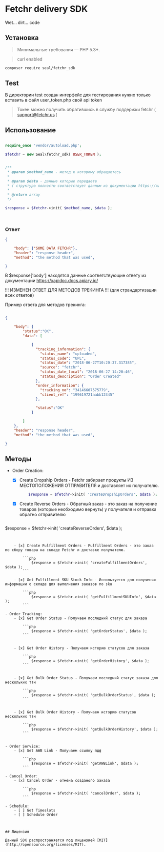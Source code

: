 # Fetchr delivery SDK
Wet... dirt... code


## Установка

> Минимальные требования — PHP 5.3+.

> curl enabled

```bash
composer require seal/fetchr_sdk
```

## Test

В директории test создан интерфейс для тестирования 
нужно только вставить в файл user_token.php свой api token

> Токен можно получить обратившись в службу поддержки fetchr ( support@fetchr.us )



## Использование

```php

require_once 'vendor/autoload.php';

$fetchr = new Seal\fetchr_sdk( USER_TOKEN );


/**
 * @param $method_name - метод к которому обращаетесь
 * 
 * @param $data - данные которые передаете 
 * ( структура полностю соответствует данным из документации https://xapidoc.docs.apiary.io/ )
 *
 * @return array
 */

$response = $fetchr->init( $method_name, $data );

	
```

### Ответ

```json
{

	"body": {"SOME DATA FETCHR"},
	"header": "response header",
	"method": "the method that was used",

}
```

В $response['body'] находятся данные соответствующие ответу из документации https://xapidoc.docs.apiary.io/ 

!!! ИЗМЕНЕН ОТВЕТ ДЛЯ МЕТОДОВ ТРЕКИНГА !!!
(для страндартизации всех ответов)

Пример ответа для методов трекинга:

```json

{

	"body": {
		"status":"OK",
		"data": [

			{
			  "tracking_information": {
			    "status_name": "uploaded",
			    "status_code": "UPL",
			    "status_date": "2018-06-27T10:20:37.317385",
			    "source": "fetchr",
			    "status_date_local": "2018-06-27 14:20:46",
			    "status_description": "Order Created"
			  },
			  "order_information": {
			    "tracking_no": "34146607575779",
			    "client_ref": "199619721aabb12345"
			  },

			  "status":"OK"
			}

		]
	},
	"header": "response header",
	"method": "the method that was used",

}

```


## Методы

- Order Creation:
	- [x] Create Dropship Orders - Fetchr забирает продукты ИЗ МЕСТОПОЛОЖЕНИЯ ОТПРАВИТЕЛЯ и доставляет их получателю.
		
		```php
			$response = $fetchr->init( 'createDropshipOrders', $data );
		```


	- [x] Create Reverse Orders - Обратный заказ - это заказ на получение товаров (которые необходимо вернуть) у получателя и отправка обратно отправителю 

	```php
$response = $fetchr->init( 'createReverseOrders', $data );
```


	- [x] Create Fulfillment Orders - Fulfillment Orders - это заказ по сбору товара на складе Fetchr и доставке получателю.
		
		```php
			$response = $fetchr->init( 'createFulfillmentOrders', $data );
		```

	- [x] Get Fulfillment SKU Stock Info - Используется для получения информации о складе для выполнения заказов по sku
		
		```php
			$response = $fetchr->init( 'getFulfillmentSKUInfo', $data );
		```

- Order Tracking:
	- [x] Get Order Status - Получаем последний статус для заказа
		
		```php
			$response = $fetchr->init( 'getOrderStatus', $data );
		```


	- [x] Get Order History - Получаем историю статусов для заказа
		
		```php
			$response = $fetchr->init( 'getOrderHistory', $data );
		```


	- [x] Get Bulk Order Status - Получаем последний статус заказа для нескольких ттн
		
		```php
			$response = $fetchr->init( 'getBulkOrderStatus', $data );
		```


	- [x] Get Bulk Order History - Получаем историю статусов нескольких ттн
		
		```php
			$response = $fetchr->init( 'getBulkOrderHistory', $data );
		```


- Order Service:
	- [x] Get AWB Link - Получаем ссылку пдф
		
		```php
			$response = $fetchr->init( 'getAWBLink', $data );
		```

- Cancel Order:
	- [x] Cancel Order - отмена созданого заказа
		
		```php
			$response = $fetchr->init( 'cancelOrder', $data );
		```

- Schedule:
	- [ ] Get Timeslots
	- [ ] Schedule Order



## Лицензия

Данный SDK распространяется под лицензией [MIT](http://opensource.org/licenses/MIT).

